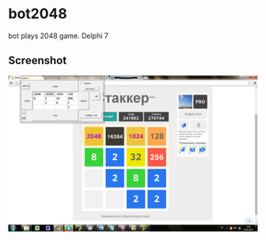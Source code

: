 # bot2048
bot plays 2048 game. Delphi 7

## Screenshot
![](https://raw.githubusercontent.com/SEA99/bot2048/master/_results.png)
